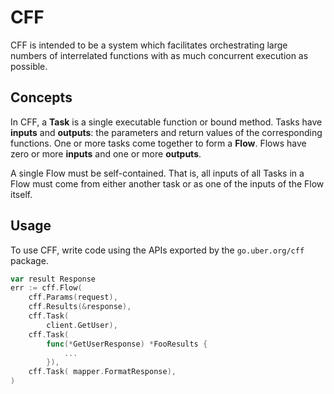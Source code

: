 # CFF

CFF is intended to be a system which facilitates orchestrating large numbers
of interrelated functions with as much concurrent execution as possible.

## Concepts

In CFF, a **Task** is a single executable function or bound method. Tasks have
**inputs** and **outputs**: the parameters and return values of the
corresponding functions. One or more tasks come together to form a **Flow**.
Flows have zero or more **inputs** and one or more **outputs**.

A single Flow must be self-contained. That is, all inputs of all Tasks in a
Flow must come from either another task or as one of the inputs of the Flow
itself.

## Usage

To use CFF, write code using the APIs exported by the
`go.uber.org/cff` package.

```go
var result Response
err := cff.Flow(
    cff.Params(request),
    cff.Results(&response),
    cff.Task(
        client.GetUser),
    cff.Task(
        func(*GetUserResponse) *FooResults {
            ...
        }),
    cff.Task( mapper.FormatResponse),
)
```
